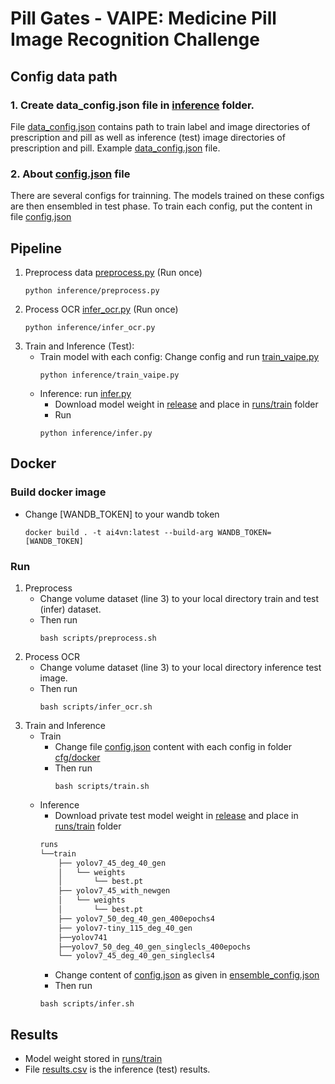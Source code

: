 # Pill Gates - VAIPE: Medicine Pill Image Recognition Challenge
## Config data path

### 1. Create data_config.json file in [inference](inference) folder.
File [data_config.json](inference/data_config.json) contains path to train label and image directories of prescription and pill as well as inference (test) image directories of prescription and pill. Example [data_config.json](inference/data_config.example.json) file.

### 2. About [config.json](inference/config.json) file
There are several configs for trainning. The models trained on these configs are then ensembled in test phase. To train each config, put the content in file [config.json](inference/config.json) 

## Pipeline

1. Preprocess data [preprocess.py](inference/preprocess.py) (Run once)
    ```
    python inference/preprocess.py 
    ```
2. Process OCR [infer_ocr.py](inference/infer_ocr.py) (Run once)
    ```
    python inference/infer_ocr.py 
    ```
3. Train and Inference (Test):
    - Train model with each config: Change config and run [train_vaipe.py](inference/train_vaipe.py)
        ```
        python inference/train_vaipe.py
        ```
    - Inference:  run [infer.py](inference/infer.py) 
        - Download model weight in [release](https://github.com/phamgialinhlx/pill-yolov7/releases/tag/v1.0.0) and place in [runs/train](runs/train/) folder
        - Run
        ```
        python inference/infer.py
        ```

## Docker
### Build docker image
- Change [WANDB_TOKEN] to your wandb token
    ```
    docker build . -t ai4vn:latest --build-arg WANDB_TOKEN=[WANDB_TOKEN]
    ```
### Run 
1. Preprocess
    - Change volume dataset (line 3) to your local directory train and test (infer) dataset.
    - Then run
        ``` 
        bash scripts/preprocess.sh 
        ```
2.  Process OCR
    - Change volume dataset (line 3) to your local directory inference test image.
    - Then run
        ```
        bash scripts/infer_ocr.sh
        ```
3. Train and Inference
    - Train
        - Change file [config.json](inference/config.json) content with each config in folder [cfg/docker](cfg/docker)
        - Then run 
            ```
            bash scripts/train.sh
            ```
    - Inference
        - Download private test model weight in [release](https://github.com/phamgialinhlx/pill-yolov7/releases/tag/v1.0.0) and place in [runs/train](runs/train/) folder
        ```bash
        runs
        └──train
            ├── yolov7_45_deg_40_gen 
            │   └── weights
            │       └── best.pt
            ├── yolov7_45_with_newgen
            │   └── weights
            │       └── best.pt
            ├── yolov7_50_deg_40_gen_400epochs4 
            ├── yolov7-tiny_115_deg_40_gen 
            ├──yolov741
            ├──yolov7_50_deg_40_gen_singlecls_400epochs 
            └── yolov7_45_deg_40_gen_singlecls4
        
        ```
        - Change content of [config.json](inference/config.json) as given in [ensemble_config.json](cfg/docker/ensemble_config.json)
        - Then run
        ```
        bash scripts/infer.sh
        ```
## Results
- Model weight stored in [runs/train](runs/train)
- File [results.csv](runs/ensemble/results.csv) is the inference (test) results.

